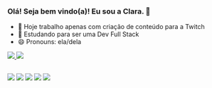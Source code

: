 ### Olá! Seja bem vindo(a)! Eu sou a Clara. 👋

- 🔭 Hoje trabalho apenas com criação de conteúdo para a Twitch
- 🌱 Estudando para ser uma Dev Full Stack
- 😄 Pronouns: ela/dela
<div id="gitStats">
  <a href="https://github.com/claracsr">
  <img src="https://github-readme-stats.vercel.app/api?username=claracsr&show_icons=true&theme=jolly&include_all_commits=true&count_private=true"/>
  <img src="https://github-readme-stats.vercel.app/api/top-langs/?username=claracsr&layout=compact&langs_count=16&theme=jolly"/>  
</div>    
  
##
  
<div id="imgRedes"> 
    <a href="https://www.youtube.com/channel/claragunner" target="_blank"><img src="https://img.shields.io/badge/YouTube-FF0000?style=for-the-badge&logo=youtube&logoColor=white" target="_blank"></a>
    <a href="https://instagram.com/claragunner" target="_blank"><img src="https://img.shields.io/badge/-Instagram-%23E4405F?style=for-the-badge&logo=instagram&logoColor=white" target="_blank"></a>
    <a href="https://www.twitch.tv/claragunner" target="_blank"><img src="https://img.shields.io/badge/Twitch-9146FF?style=for-the-badge&logo=twitch&logoColor=white" target="_blank"></a>
    <a href = "mailto:claragunner@gmail.com"><img src="https://img.shields.io/badge/-Gmail-%23333?style=for-the-badge&logo=gmail&logoColor=white" target="_blank"></a>
    <a href="https://www.linkedin.com/in/claracsr" target="_blank"><img src="https://img.shields.io/badge/-LinkedIn-%230077B5?style=for-the-badge&logo=linkedin&logoColor=white" target="_blank"></a> 
</div> 

##
